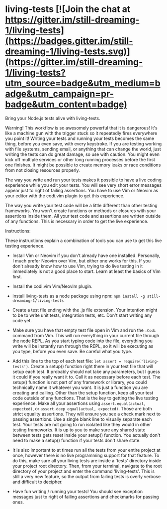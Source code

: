 # living-tests [![Join the chat at https://gitter.im/still-dreaming-1/living-tests](https://badges.gitter.im/still-dreaming-1/living-tests.svg)](https://gitter.im/still-dreaming-1/living-tests?utm_source=badge&utm_medium=badge&utm_campaign=pr-badge&utm_content=badge)
Bring your Node.js tests alive with living-tests.

Warning! This workflow is so awesomely powerful that it is dangerous! It's like a machine gun with the trigger stuck so it repeatedly fires everywhere you point it! Writing your tests and running your tests becomes the same thing, before you even save, with every keystroke. If you are testing working with file systems, sending email, or anything that can change the world, just writing the tests can do great damage, so use with caution. You might even kick off multiple services or other long running processes before the first one finishes. It might be possible to create memory leaks or race conditions from not closing resources properly.

The way you write and run your tests makes it possible to have a live coding experience while you edit your tests. You will see very short error messages appear just to right of failing assertions. You have to use Vim or Neovim as your editor with the codi.vim plugin to get this experience.

The way you write your test code will be a little different than other testing frameworks. You won't create functions or methods or closures with your assertions inside them. All your test code and assertions are written outside of any functions. This is necessary in order to get the live experience.

Instructions:

These instructions explain a combination of tools you can use to get this live testing experience.

* Install Vim or Neovim if you don't already have one installed. Personally, I much prefer Neovim over Vim, but either one works for this. If you don't already know how to use Vim, trying to do live testing in it immediately is not a good place to start. Learn at least the basics of Vim first.

* Install the codi.vim Vim/Neovim plugin.

* install living-tests as a node package using npm: `npm install -g still-dreaming-1/living-tests`

* Create a test file ending with the .js file extension. Your intention might to be to write unit tests, integration tests, etc. Don't start writing any code yet.

* Make sure you have that empty test file open in Vim and run the `:Codi` command from Vim. This will run everything in your current file through the node REPL. As you start typing code into the file, everything you write will be instantly run through the REPL, so it will be executing as you type, before you even save. Be careful what you type.

* Add this line to the top of each test file: `let assert = require('living-tests')`. Create a setup() function right there in your test file that will setup each test. It probably should not take any parameters, but I guess it could if you really want it to. Call it as necessary before each test. The setup() function is not part of any framework or library, you could technically name it whatever you want. It is just a function you are creating and calling. Other than the setup function, keep all your test code outside of any functions. That is the key to getting the live testing experience. Make all your assertions using `assert.equal(actual, expected)`, or `assert.deep_equal(actual, expected)`. Those are both strict equality assertions. They will ensure you see a check mark next to passing assertions. Use a single blank line to visually separate each test. Your tests are not going to run isolated like they would in other testing frameworks. It is up to you to make sure any shared state between tests gets reset inside your setup() function. You actually don't need to make a setup() function if your tests don't share state.

* It is also important to at times run all the tests from your entire project at once, however there is no live programming support for that feature. To do this, make sure all your living tests are inside a 'tests' directory inside your project root directory. Then, from your terminal, navigate to the root directory of your project and enter the command 'living-tests'. This is still a very new feature, so the output from failing tests is overly verbose and difficult to decipher.

* Have fun writing / running your tests! You should see exception messages just to right of failing assertions and checkmarks for passing ones.
